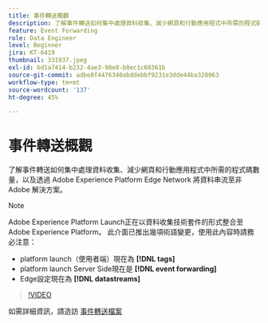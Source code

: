 ```yaml
---
title: 事件轉送概觀
description: 了解事件轉送如何集中處理資料收集、減少網頁和行動應用程式中所需的程式碼數量，以及透過 Adobe Experience Platform Edge Network 將資料串流至非 Adobe 解決方案。
feature: Event Forwarding
role: Data Engineer
level: Beginner
jira: KT-6419
thumbnail: 331937.jpeg
exl-id: bd1a7414-b232-4ae3-98e8-b0ec1c60361b
source-git-commit: adbe8f4476340abddebbf9231e3dde44ba328063
workflow-type: tm+mt
source-wordcount: '137'
ht-degree: 45%

---
```


# 事件轉送概觀

了解事件轉送如何集中處理資料收集、減少網頁和行動應用程式中所需的程式碼數量，以及透過 Adobe Experience Platform Edge Network 將資料串流至非 Adobe 解決方案。

>[!NOTE]
>
>Adobe Experience Platform Launch正在以資料收集技術套件的形式整合至Adobe Experience Platform。 此介面已推出幾項術語變更，使用此內容時請務必注意：
>
> * platform launch（使用者端）現在為 **[!DNL tags]**
> * platform launch Server Side現在是 **[!DNL event forwarding]**
> * Edge設定現在為 **[!DNL datastreams]**

>[!VIDEO](https://video.tv.adobe.com/v/331937?quality=12&learn=on)

如需詳細資訊，請造訪 [事件轉送檔案](https://experienceleague.adobe.com/docs/experience-platform/tags/event-forwarding/overview.html)
